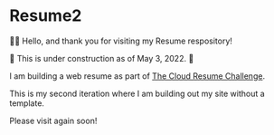 # Resume2
👋🏼  Hello, and thank you for visiting my Resume respository!

🚧 This is under construction as of May 3, 2022. 🚧

I am building a web resume as part of [The Cloud Resume Challenge](https://cloudresumechallenge.dev/).

This is my second iteration where I am building out my site without a template.

Please visit again soon!
